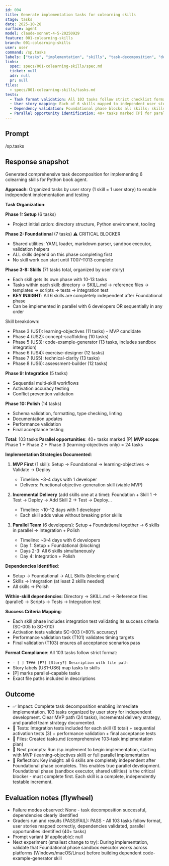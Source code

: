 ```yaml
---
id: 004
title: Generate implementation tasks for colearning skills
stage: tasks
date: 2025-10-28
surface: agent
model: claude-sonnet-4-5-20250929
feature: 001-colearning-skills
branch: 001-colearning-skills
user: user
command: /sp.tasks
labels: ["tasks", "implementation", "skills", "task-decomposition", "dependencies"]
links:
  spec: specs/001-colearning-skills/spec.md
  ticket: null
  adr: null
  pr: null
files:
  - specs/001-colearning-skills/tasks.md
tests:
  - Task format validation: All 103 tasks follow strict checklist format with ID, optional [P], optional [Story], description + file path
  - User story mapping: Each of 6 skills mapped to independent user story (US1-US6)
  - Dependency validation: Foundational phase blocks all skills; skills are independent of each other
  - Parallel opportunity identification: 40+ tasks marked [P] for parallel execution
---
```


## Prompt

/sp.tasks

## Response snapshot

Generated comprehensive task decomposition for implementing 6 colearning skills for Python book agent.

**Approach**: Organized tasks by user story (1 skill = 1 user story) to enable independent implementation and testing

**Task Organization**:

**Phase 1: Setup** (6 tasks)
- Project initialization: directory structure, Python environment, tooling

**Phase 2: Foundational** (7 tasks) ⚠️ CRITICAL BLOCKER
- Shared utilities: YAML loader, markdown parser, sandbox executor, validation helpers
- ALL skills depend on this phase completing first
- No skill work can start until T007-T013 complete

**Phase 3-8: Skills** (71 tasks total, organized by user story)
- Each skill gets its own phase with 10-13 tasks
- Tasks within each skill: directory → SKILL.md → reference files → templates → scripts → tests → integration test
- **KEY INSIGHT**: All 6 skills are completely independent after Foundational phase
- Can be implemented in parallel with 6 developers OR sequentially in any order

Skill breakdown:
- Phase 3 (US1): learning-objectives (11 tasks) - MVP candidate
- Phase 4 (US2): concept-scaffolding (10 tasks)
- Phase 5 (US3): code-example-generator (13 tasks, includes sandbox integration)
- Phase 6 (US4): exercise-designer (12 tasks)
- Phase 7 (US5): technical-clarity (13 tasks)
- Phase 8 (US6): assessment-builder (12 tasks)

**Phase 9: Integration** (5 tasks)
- Sequential multi-skill workflows
- Activation accuracy testing
- Conflict prevention validation

**Phase 10: Polish** (14 tasks)
- Schema validation, formatting, type checking, linting
- Documentation updates
- Performance validation
- Final acceptance testing

**Total**: 103 tasks
**Parallel opportunities**: 40+ tasks marked [P]
**MVP scope**: Phase 1 + Phase 2 + Phase 3 (learning-objectives only) = 24 tasks

**Implementation Strategies Documented**:

1. **MVP First** (1 skill): Setup → Foundational → learning-objectives → Validate → Deploy
   - Timeline: ~3-4 days with 1 developer
   - Delivers: Functional objective-generation skill (viable MVP)

2. **Incremental Delivery** (add skills one at a time): Foundation + Skill 1 → Test → Deploy → Add Skill 2 → Test → Deploy...
   - Timeline: ~10-12 days with 1 developer
   - Each skill adds value without breaking prior skills

3. **Parallel Team** (6 developers): Setup + Foundational together → 6 skills in parallel → Integration + Polish
   - Timeline: ~3-4 days with 6 developers
   - Day 1: Setup + Foundational (blocking)
   - Days 2-3: All 6 skills simultaneously
   - Day 4: Integration + Polish

**Dependencies Identified**:
- Setup → Foundational → ALL Skills (blocking chain)
- Skills → Integration (at least 2 skills needed)
- All skills → Polish

**Within-skill dependencies**: Directory → SKILL.md → Reference files (parallel) → Scripts → Tests → Integration test

**Success Criteria Mapping**:
- Each skill phase includes integration test validating its success criteria (SC-005 to SC-010)
- Activation tests validate SC-003 (>80% accuracy)
- Performance validation task (T101) validates timing targets
- Final validation (T103) ensures all acceptance scenarios pass

**Format Compliance**: All 103 tasks follow strict format:
- `- [ ] T### [P?] [Story?] Description with file path`
- Story labels (US1-US6) map tasks to skills
- [P] marks parallel-capable tasks
- Exact file paths included in descriptions

## Outcome

- ✅ Impact: Complete task decomposition enabling immediate implementation. 103 tasks organized by user story for independent development. Clear MVP path (24 tasks), incremental delivery strategy, and parallel team strategy documented.
- 🧪 Tests: Integration tests included for each skill (6 total) + sequential activation tests (3) + performance validation + final acceptance tests
- 📁 Files: Created tasks.md (comprehensive 103-task implementation plan)
- 🔁 Next prompts: Run /sp.implement to begin implementation, starting with MVP (learning-objectives skill) or full parallel implementation
- 🧠 Reflection: Key insight: all 6 skills are completely independent after Foundational phase completes. This enables true parallel development. Foundational phase (sandbox executor, shared utilities) is the critical blocker - must complete first. Each skill is a complete, independently testable increment.

## Evaluation notes (flywheel)

- Failure modes observed: None - task decomposition successful, dependencies clearly identified
- Graders run and results (PASS/FAIL): PASS - All 103 tasks follow format, user stories mapped correctly, dependencies validated, parallel opportunities identified (40+ tasks)
- Prompt variant (if applicable): null
- Next experiment (smallest change to try): During implementation, validate that Foundational phase sandbox executor works across platforms (Windows/macOS/Linux) before building dependent code-example-generator skill

